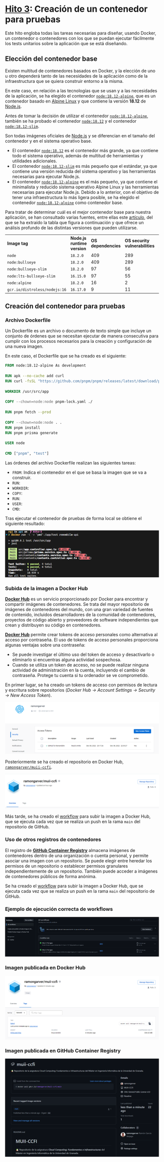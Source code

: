 # [Hito 3](https://jj.github.io/CC/documentos/proyecto/3.Docker): Creación de un contenedor para pruebas

Este hito engloba todas las tareas necesarias para diseñar, usando Docker, un contenedor o contenedores con los que se puedan ejecutar fácilmente los tests unitarios sobre la aplicación que se está diseñando.

## Elección del contenedor base

Existen multitud de contenedores basados en Docker, y la elección de uno u otro dependerá tanto de las necesidades de la aplicación como de la infraestructura que se quiera construir entorno a la misma.

En este caso, en relación a las tecnologías que se usan y a las necesidades de la aplicación, se ha elegido el contenedor [`node:18.12-alpine`](https://hub.docker.com/layers/library/node/18.12/images/sha256-5a73d75604f30ec5cc9ed44f2b9fad3beeedc3211a62a8b7ef86b0bfe10ee29b?context=explore), que es un contenedor basado en [Alpine Linux](https://www.alpinelinux.org/) y que contiene la versión **18.12** de [Node.js](https://nodejs.org/es/).

Antes de tomar la decisión de utilizar el contenedor [`node:18.12-alpine`](https://hub.docker.com/layers/library/node/18.12/images/sha256-5a73d75604f30ec5cc9ed44f2b9fad3beeedc3211a62a8b7ef86b0bfe10ee29b?context=explore), también se ha probado el contenedor [`node:18.12`](https://hub.docker.com/layers/library/node/18.12/images/sha256-5a73d75604f30ec5cc9ed44f2b9fad3beeedc3211a62a8b7ef86b0bfe10ee29b?context=explore) y el contenedor [`node:18.12-slim`](https://hub.docker.com/layers/library/node/18.12-slim/images/sha256-4f2bfa18008f5b8c201df4bfc847b50ed5306bd0ff52343b2c82c568a677575c?context=explore).

Son todas imágenes oficiales de [Node.js](https://nodejs.org/es/) y se diferencian en el tamaño del contenedor y en el sistema operativo base.

- El contenedor [`node:18.12`](https://hub.docker.com/layers/library/node/18.12/images/sha256-5a73d75604f30ec5cc9ed44f2b9fad3beeedc3211a62a8b7ef86b0bfe10ee29b?context=explore)  es el contenedor más grande, ya que contiene todo el sistema operativo, además de multitud de herramientas y utilidades adicionales.
- El contenedor [`node:18.12-slim`](https://hub.docker.com/layers/library/node/18.12-slim/images/sha256-4f2bfa18008f5b8c201df4bfc847b50ed5306bd0ff52343b2c82c568a677575c?context=explore) es más pequeño que el estándar, ya que contiene una versión reducida del sistema operativo y las herramientas necesarias para ejecutar Node.js.
- El contenedor [`node:18.12-alpine`](https://hub.docker.com/layers/library/node/18.12/images/sha256-5a73d75604f30ec5cc9ed44f2b9fad3beeedc3211a62a8b7ef86b0bfe10ee29b?context=explore) es el más pequeño, ya que contiene el minimalista y reducido sistema operativo Alpine Linux y las herramientas necesarias para ejecutar Node.js. Debido a lo anterior, con el objetivo de tener una infraestructura lo más ligera posible, se ha elegido el contenedor [`node:18.12-alpine`](https://hub.docker.com/layers/library/node/18.12/images/sha256-5a73d75604f30ec5cc9ed44f2b9fad3beeedc3211a62a8b7ef86b0bfe10ee29b?context=explore) como contenedor base.

Para tratar de determinar cuál es el mejor contenedor base para nuestra aplicación, se han consultado varias fuentes, entre ellas este [artículo](https://snyk.io/blog/choosing-the-best-node-js-docker-image/), del que se ha extraído la tabla que figura a continuación y que ofrece un análisis profundo de las distintas versiones que pueden utilizarse.

|     |     |     |     |     |     |     |     |     |     |
| --- | --- | --- | --- | --- | --- | --- | --- | --- | --- |
| **Image tag** | **Node.js runtime version** | **OS dependencies** | **OS security vulnerabilities** | **High and Critical vulnerabilities** | **Medium vulnerabilities** | **Low vulnerabilities** | **Node.js runtime vulnerabilities** | **Image size** | **Yarn available** |
| `node` | `18.2.0` | 409 | 289 | 54  | 18  | 217 | 7   | 952MB | Yes |
| `node:bullseye` | `18.2.0` | 409 | 289 | 54  | 18  | 217 | 7   | 952MB | Yes |
| `node:bullseye-slim` | `18.2.0` | 97  | 56  | 4   | 8   | 44  | 7   | 246MB | Yes |
| `node:lts-bullseye-slim` | `16.15.0` | 97  | 55  | 4   | 7   | 44  | 6   | 188MB | Yes |
| `node:alpine` | `18.2.0` | 16  | 2   | 2   | 0   | 0   | 0   | 178MB | Yes |
| `gcr.io/distroless/nodejs:16` | `16.17.0` | 9   | 11  | 0   | 0   | 11  | 0   | 112MB | No  |

## Creación del contenedor para pruebas

### Archivo Dockerfile

Un Dockerfile es un archivo o documento de texto simple que incluye un conjunto de órdenes que se necesitan ejecutar de manera consecutiva para cumplir con los procesos necesarios para la creación y configuración de una nueva imagen.

En este caso, el Dockerfile que se ha creado es el siguiente:

```Dockerfile
FROM node:18.12-alpine As development

RUN apk --no-cache add curl
RUN curl -fsSL "https://github.com/pnpm/pnpm/releases/latest/download/pnpm-linuxstatic-x64" -o /bin/pnpm; chmod +x /bin/pnpm;

WORKDIR /usr/src/app

COPY --chown=node:node pnpm-lock.yaml ./

RUN pnpm fetch --prod

COPY --chown=node:node . .
RUN pnpm install
RUN pnpm prisma generate

USER node

CMD ["pnpm", "test"]
```

Las órdenes del archivo Dockerfile realizan las siguientes tareas:

- `FROM`: Indica el contenedor en el que se basa la imagen que se va a construir.
- `RUN`:
- `WORKDIR`:
- `COPY`:
- `RUN`:
- `USER`:
- `CMD`:

Tras ejecutar el contenedor de pruebas de forma local se obtiene el siguiente resultado:

![Ejecución del contenedor de pruebas](./img/test-container-execution.png)

### Subida de la imagen a Docker Hub

[**Docker Hub**](https://hub.docker.com/) es un servicio proporcionado por Docker para encontrar y compartir imágenes de contenedores. Se trata del mayor repositorio de imágenes de contenedores del mundo, con una gran variedad de fuentes de contenido, incluidos desarrolladores de la comunidad de contenedores, proyectos de código abierto y proveedores de software independientes que crean y distribuyen su código en contenedores.

[**Docker Hub**](https://hub.docker.com/) permite crear tokens de acceso personales como alternativa al acceso por contraseña. El uso de tokens de acceso personales proporciona algunas ventajas sobre una contraseña:

- Se puede investigar el último uso del token de acceso y desactivarlo o eliminarlo si encuentras alguna actividad sospechosa.
- Cuando se utiliza un token de acceso, no se puede realizar ninguna actividad de administración en la cuenta, incluyendo el cambio de contraseña. Protege tu cuenta si tu ordenador se ve comprometido.

En primer lugar, se ha creado un tokens de acceso con permisos de lectura y escritura sobre repositorios (*Docker Hub → Account Settings → Security → New Access Token*).

![Creación de un token de acceso](./img/dockerhub-access-token.png)

Posteriormente se ha creado el repositorio en Docker Hub, [`ramongarver/muii-ccfi`](https://hub.docker.com/r/ramongarver/muii-ccfi).

![Creación de un repositorio](./img/dockerhub-repository.png)

Más tarde, se ha creado el [workflow](https://github.com/ramongarver/MUII-CCFI/blob/main/.github/workflows/publish-docker-api-dockerhub.yml) para subir la imagen a Docker Hub, que se ejecuta cada vez que se realiza un push en la rama `main` del repositorio de GitHub.

### Uso de otros registros de contenedores

El registro de [**GitHub Container Registry**](https://codefresh.io/csdp-docs/docs/integrations/container-registries/github-cr/) almacena imágenes de contenedores dentro de una organización o cuenta personal, y permite asociar una imagen con un repositorio. Se puede elegir entre heredar los permisos de un repositorio o establecer permisos granulares independientemente de un repositorio. También puede acceder a imágenes de contenedores públicos de forma anónima.

Se ha creado el [workflow](https://github.com/ramongarver/MUII-CCFI/blob/main/.github/workflows/publish-docker-api-ghcr.yml) para subir la imagen a Docker Hub, que se ejecuta cada vez que se realiza un push en la rama `main` del repositorio de GitHub.

### Ejemplo de ejecución correcta de workflows

![Ejecución correcta de workflows](./img/actions.png)

### Imagen publicada en Docker Hub

![Imagen publicada en Docker Hub](./img/dockerhub-image.png)

### Imagen publicada en GitHub Container Registry

![Imagen publicada en GitHub Container Registry](./img/ghcr-image.png)
